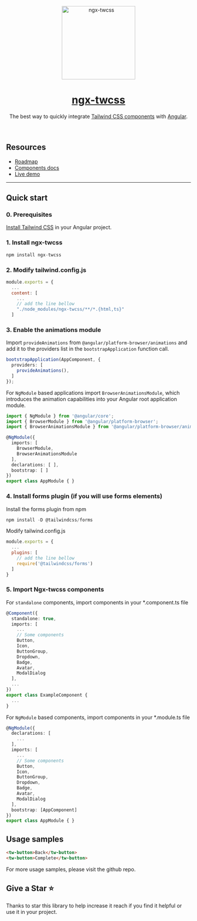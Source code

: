 <div align="center">
  <a href="https://ngx-twcss.williammba.com/">
    <img src="https://ngx-twcss.williammba.com/assets/images/ngx-twcss-logo-doc.png" alt="ngx-twcss" height="200" />
    <h1>ngx-twcss</h1>
  </a>
</div>

<div align="center">
The best way to quickly integrate <a href="https://tailwindui.com/">Tailwind CSS components</a> with <a href="https://angular.dev/">Angular</a>.
<br/>
<br/>
<br/>
</div>

## Resources

- [Roadmap](https://github.com/William-Mba/ngx-twcss/blob/main/docs/roadmap.md)
- [Components docs](https://github.com/William-Mba/ngx-twcss/tree/main/docs/components)
- [Live demo](https://stackblitz.com/~/github.com/William-Mba/ngx-twcss)
---

## Quick start

### 0. Prerequisites

[Install Tailwind CSS](https://tailwindcss.com/docs/guides/angular) in your Angular project.

### 1. Install ngx-twcss

```ts
npm install ngx-twcss
```

### 2. Modify tailwind.config.js

```js
module.exports = {
  ...
  content: [
    ...
    // add the line bellow
    "./node_modules/ngx-twcss/**/*.{html,ts}"
  ]
```

### 3. Enable the animations module

Import ``provideAnimations`` from ``@angular/platform-browser/animations`` and add it to the providers list in the ``bootstrapApplication`` function call.

```ts
bootstrapApplication(AppComponent, {
  providers: [
    provideAnimations(),
  ]
});
```

For ``NgModule`` based applications import ``BrowserAnimationsModule``, which introduces the animation capabilities into your Angular root application module.

```ts
import { NgModule } from '@angular/core';
import { BrowserModule } from '@angular/platform-browser';
import { BrowserAnimationsModule } from '@angular/platform-browser/animations';

@NgModule({
  imports: [
    BrowserModule,
    BrowserAnimationsModule
  ],
  declarations: [ ],
  bootstrap: [ ]
})
export class AppModule { }
```

### 4. Install forms plugin (if you will use forms elements)

Install the forms plugin from npm

```ts
npm install -D @tailwindcss/forms
```

Modify tailwind.config.js

```js
module.exports = {
  ...
  plugins: [
    // add the line bellow
    require('@tailwindcss/forms')
  ]
}
```

### 5. Import Ngx-twcss components

For ``standalone`` components, import components in your *.component.ts file

```ts
@Component({
  standalone: true,
  imports: [
    ...
    // Some components
    Button,
    Icon,
    ButtonGroup,
    Dropdown,
    Badge,
    Avatar,
    ModalDialog
  ],
  ...
})
export class ExampleComponent {
  ...
}
```

For ``NgModule`` based components, import components in your *.module.ts file

  ```ts
  @NgModule({
    declarations: [
      ...
    ],
    imports: [
      ...
      // Some components
      Button,
      Icon,
      ButtonGroup,
      Dropdown,
      Badge,
      Avatar,
      ModalDialog
    ],
    bootstrap: [AppComponent]
  })
  export class AppModule { }
  ```

## Usage samples

```html
<tw-button>Back</tw-button>
<tw-button>Complete</tw-button>
```

For more usage samples, please visit the github repo.

## Give a Star ⭐️

Thanks to star this library to help increase it reach if you find it helpful or use it in your project.

